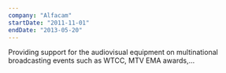 ```yaml
---
company: "Alfacam"
startDate: "2011-11-01"
endDate: "2013-05-20"
---
```


Providing support for the audiovisual equipment on multinational broadcasting events such as WTCC, MTV EMA awards,…

